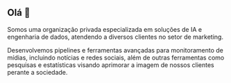 ## Olá 👋

Somos uma organização privada especializada em soluções de IA e engenharia de dados, atendendo a diversos clientes no setor de marketing. 

Desenvolvemos pipelines e ferramentas avançadas para monitoramento de mídias, incluindo notícias e redes sociais, além de outras ferramentas como pesquisas e estatísticas visando aprimorar a imagem de nossos clientes perante a sociedade.

